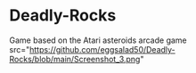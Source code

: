 # Deadly-Rocks
Game based on the Atari asteroids arcade game
src="https://github.com/eggsalad50/Deadly-Rocks/blob/main/Screenshot_3.png"
